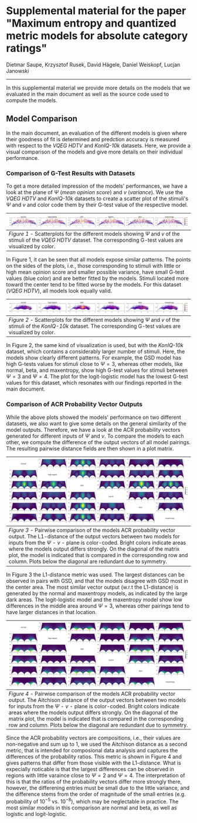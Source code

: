 # Supplemental material for the paper "Maximum entropy and quantized metric models for absolute category ratings"
Dietmar Saupe, Krzysztof Rusek, David Hägele, Daniel Weiskopf, Lucjan Janowski

---

In this supplemental material we provide more details on the models that we evaluated in the main document as well as the source code used to compute the models.

## Model Comparison
In the main document, an evaluation of the different models is given where their goodness of fit is determined and predction accuracy is measured with respect to the *VQEG HDTV* and *KonIQ-10k* datasets.
Here, we provide a visual comparison of the models and give more details on their individual performance.

### Comparison of G-Test Results with Datasets
To get a more detailed impression of the models' performances, we have a look at the plane of $\Psi$ (*mean opinion score*) and $v$  (*variance*).
We use the *VQEG HDTV* and *KonIQ-10k* datasets to create a scatter plot of the stimuli's $\Psi$ and $v$ and color code them by their G-test value of the respective model.

| ![G-test results on VQEG dataset](figures/row_gtest-vqeg.svg) |
| --- |
| *Figure 1* - Scatterplots for the different models showing $\Psi$ and $v$ of the stimuli of the *VQEG HDTV* dataset. The corresponding G-test values are visualized by color. |

In Figure 1, it can be seen that all models expose similar patterns. 
The points on the sides of the plots, i.e., those corresponding to stimuli with little or high mean opinion score and smaller possible variance, have small G-test values (blue color) and are better fitted by the models.
Stimuli located more toward the center tend to be fitted worse by the models.
For this dataset (*VQEG HDTV*), all models look equally valid.

| ![G-test results on KONIQ dataset](figures/row_gtest-koniq.svg) |
| --- |
| *Figure 2* - Scatterplots for the different models showing $\Psi$ and $v$ of the stimuli of the *KonIQ-10k* dataset. The corresponding G-test values are visualized by color. |

In Figure 2, the same kind of visualization is used, but with the *KonIQ-10k* dataset, which contains a considerably larger number of stimuli.
Here, the models show clearly different patterns.
For example, the GSD model has high G-tests values for stimuli close to $\Psi=3$, whereas other models, like normal, beta, and maxentropy, show high G-test values for stimuli between $\Psi=3$ and $\Psi=4$.
The plot for the logit-logistic model has the lowest G-test values for this dataset, which resonates with our findings reported in the main document. 


### Comparison of ACR Probability Vector Outputs
While the above plots showed the models' performance on two different datasets, we also want to give some details on the general similarity of the model outputs.
Therefore, we have a look at the ACR probability vectors generated for different inputs of $\Psi$ and $v$.
To compare the models to each other, we compute the difference of the output vectors of all model pairings.
The resulting pairwise distance fields are then shown in a plot matrix. 

| ![L1-distances of ACR outputs](figures/matrix_l1dist.svg) |
| --- |
| *Figure 3* - Pairwise comparison of the models ACR probability vector output. The L1-distance of the output vectors between two models for inputs from the $\Psi$ - $v$ - plane is color-coded. Bright colors indicate areas where the models output differs strongly. On the diagonal of the matrix plot, the model is indicated that is compared in the corresponding row and column. Plots below the diagonal are redundant due to symmetry. | 

In Figure 3 the L1-distance metric was used.
The largest distances can be observed in pairs with GSD, and that the models disagree with GSD most in the center area.
The most similar vector output (w.r.t the L1-distance) is generated by the normal and maxentropy models, as indicated by the large dark areas.
The logit-logistic model and the maxentropy model show low differences in the middle area around $\Psi=3$, whereas other pairings tend to have larger distances in that location.

| ![Aitchison distances of ACR outputs](figures/matrix_aitchison.svg) |
| --- |
| *Figure 4* - Pairwise comparison of the models ACR probability vector output. The Aitchison distance of the output vectors between two models for inputs from the $\Psi$ - $v$ - plane is color-coded. Bright colors indicate areas where the models output differs strongly. On the diagonal of the matrix plot, the model is indicated that is compared in the corresponding row and column. Plots below the diagonal are redundant due to symmetry. |

Since the ACR probability vectors are compositions, i.e., their values are non-negative and sum up to $1$, we used the Aitchison distance as a second metric, that is intended for composional data analysis and captures the differences of the probability ratios.
This metric is shown in Figure 4 and gives patterns that differ from those visible with the L1-distance.
What is expecially noticable is that the largest differences can be observed in regions with little varaince close to $\Psi=2$ and $\Psi=4$.
The interpretation of this is that the ratios of the probability vectors differ more strongly there, however, the differening entries must be small due to the little variance, and the difference stems from the order of magnitude of the small entries (e.g. probability of $10^{-5}$ vs. $10^{-8}$), which may be neglectable in practice.
The most similar models in this comparison are normal and beta, as well as logistic and logit-logistic.



